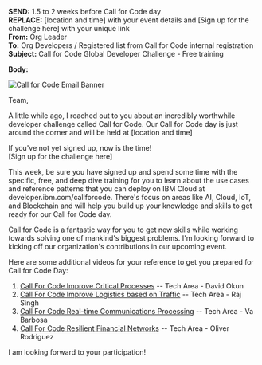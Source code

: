 **SEND:** 1.5 to 2 weeks before Call for Code day  
**REPLACE:**  [location and time] with your event details and [Sign up for the challenge here] with your unique link  
**From:** Org Leader  
**To:** Org Developers / Registered list from Call for Code internal registration  
**Subject:** Call for Code Global Developer Challenge - Free training  

**Body:**

![Call for Code Email Banner](https://github.com/IBM/digital-call-kits/blob/master/src/PUSH/CallforCodeEmailBanner.png)

Team,

A little while ago, I reached out to you about an incredibly worthwhile developer challenge called Call for Code. Our Call for Code day is just around the corner and will be held at [location and time]

If you've not yet signed up, now is the time!  
[Sign up for the challenge here]

This week, be sure you have signed up and spend some time with the specific, free, and deep dive training for you to learn about the use cases and reference patterns that you can deploy on IBM Cloud at developer.ibm.com/callforcode. There's focus on areas like AI, Cloud, IoT, and Blockchain and will help you build up your knowledge and skills to get ready for our Call for Code day.

Call for Code is a fantastic way for you to get new skills while working towards solving one of mankind's biggest problems. I'm looking forward to kicking off our organization's contributions in our upcoming event.

Here are some additional videos for your reference to get you prepared for Call for Code Day:

1. [Call For Code Improve Critical Processes](https://www.youtube.com/watch?v=j5brY2F9Yr4&t=5s) -- Tech Area - David Okun
2. [Call For Code Improve Logistics based on Traffic](https://www.youtube.com/watch?v=g2p_1Pu_HJs&t=4s) -- Tech Area - Raj Singh
3. [Call For Code Real-time Communications Processing](https://www.youtube.com/watch?v=hzv9A63RaaA&t=10s) -- Tech Area - Va Barbosa
4. [Call For Code Resilient Financial Networks](https://www.youtube.com/watch?v=-hNxVNRSYE8&t=26s) -- Tech Area - Oliver Rodriguez

I am looking forward to your participation!
